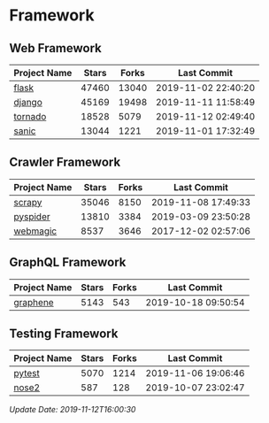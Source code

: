 # Framework

## Web Framework

| Project Name | Stars | Forks | Last Commit |
| ------------ | ----- | ----- | ----------- |
| [flask](https://github.com/pallets/flask) | 47460 | 13040 | 2019-11-02 22:40:20 |
| [django](https://github.com/django/django) | 45169 | 19498 | 2019-11-11 11:58:49 |
| [tornado](https://github.com/tornadoweb/tornado) | 18528 | 5079 | 2019-11-12 02:49:40 |
| [sanic](https://github.com/huge-success/sanic) | 13044 | 1221 | 2019-11-01 17:32:49 |

## Crawler Framework

| Project Name | Stars | Forks | Last Commit |
| ------------ | ----- | ----- | ----------- |
| [scrapy](https://github.com/scrapy/scrapy) | 35046 | 8150 | 2019-11-08 17:49:33 |
| [pyspider](https://github.com/binux/pyspider) | 13810 | 3384 | 2019-03-09 23:50:28 |
| [webmagic](https://github.com/code4craft/webmagic) | 8537 | 3646 | 2017-12-02 02:57:06 |

## GraphQL Framework

| Project Name | Stars | Forks | Last Commit |
| ------------ | ----- | ----- | ----------- |
| [graphene](https://github.com/graphql-python/graphene) | 5143 | 543 | 2019-10-18 09:50:54 |

## Testing Framework

| Project Name | Stars | Forks | Last Commit |
| ------------ | ----- | ----- | ----------- |
| [pytest](https://github.com/pytest-dev/pytest) | 5070 | 1214 | 2019-11-06 19:06:46 |
| [nose2](https://github.com/nose-devs/nose2) | 587 | 128 | 2019-10-07 23:02:47 |

*Update Date: 2019-11-12T16:00:30*